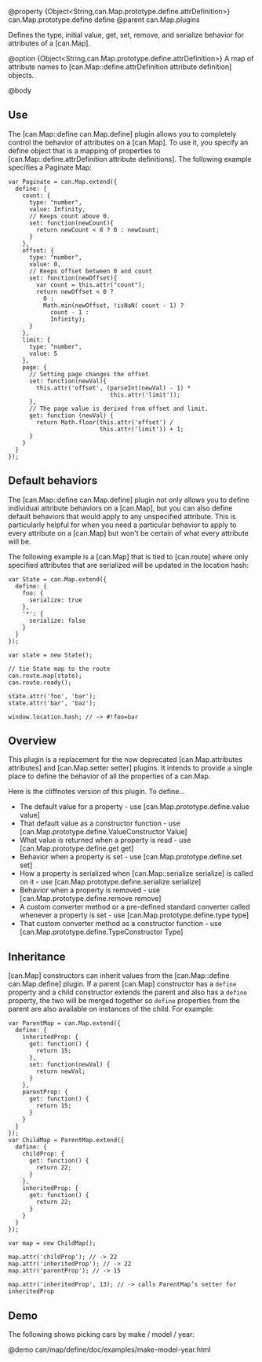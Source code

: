 @property {Object<String,can.Map.prototype.define.attrDefinition>} can.Map.prototype.define define
@parent can.Map.plugins

Defines the
type, initial value, get, set, remove, and serialize behavior for attributes 
of a [can.Map].

@option {Object<String,can.Map.prototype.define.attrDefinition>} A map of 
attribute names to [can.Map::define.attrDefinition attribute definition]
objects.

@body

## Use

The [can.Map::define can.Map.define] plugin allows you to completely control the behavior
of attributes on a [can.Map]. To use it, you specify 
an define object that is a mapping of properties 
to [can.Map::define.attrDefinition attribute definitions]. The following example 
specifies a Paginate Map:

    var Paginate = can.Map.extend({
      define: {
        count: {
          type: "number",
          value: Infinity,
          // Keeps count above 0.
          set: function(newCount){
            return newCount < 0 ? 0 : newCount;
          }
        },
        offset: {
          type: "number",
          value: 0,
          // Keeps offset between 0 and count
          set: function(newOffset){
            var count = this.attr("count");
            return newOffset < 0 ?
		      0 :
		      Math.min(newOffset, !isNaN( count - 1) ?
		        count - 1 :
		        Infinity);
          }
        },
        limit: {
          type: "number",
          value: 5
        },
        page: {
          // Setting page changes the offset
          set: function(newVal){
            this.attr('offset', (parseInt(newVal) - 1) * 
                                 this.attr('limit'));
          },
          // The page value is derived from offset and limit.
          get: function (newVal) {
		    return Math.floor(this.attr('offset') / 
		                      this.attr('limit')) + 1;
		  }
        }
      }
    });

## Default behaviors

The [can.Map::define can.Map.define] plugin not only allows you to define 
individual attribute behaviors on a [can.Map], but you can also define default
behaviors that would apply to any unspecified attribute. This is particularly
helpful for when you need a particular behavior to apply to every attribute on
a [can.Map] but won't be certain of what every attribute will be.

The following example is a [can.Map] that is tied to [can.route] where only 
specified attributes that are serialized will be updated in the location hash:

    var State = can.Map.extend({
      define: {
        foo: {
          serialize: true
        },
        '*': {
          serialize: false
        }
      }
    });

    var state = new State();

    // tie State map to the route
    can.route.map(state);
    can.route.ready();

    state.attr('foo', 'bar');
    state.attr('bar', 'baz');

    window.location.hash; // -> #!foo=bar


## Overview

This plugin is a replacement for the now deprecated [can.Map.attributes attributes] and [can.Map.setter setter] plugins. It intends to provide a single place to define the behavior of all the properties of a can.Map.

Here is the cliffnotes version of this plugin.  To define...

* The default value for a property - use [can.Map.prototype.define.value value]
* That default value as a constructor function - use [can.Map.prototype.define.ValueConstructor Value]
* What value is returned when a property is read - use [can.Map.prototype.define.get get]
* Behavior when a property is set - use [can.Map.prototype.define.set set]
* How a property is serialized when [can.Map::serialize serialize] is called on it - use [can.Map.prototype.define.serialize serialize]
* Behavior when a property is removed - use [can.Map.prototype.define.remove remove]
* A custom converter method or a pre-defined standard converter called whenever a property is set - use [can.Map.prototype.define.type type]
* That custom converter method as a constructor function - use [can.Map.prototype.define.TypeConstructor Type]

## Inheritance
 
[can.Map] constructors can inherit values from the [can.Map::define can.Map.define]
plugin. If a parent [can.Map] constructor has a `define` property and a child
constructor extends the parent and also has a `define` property, the two will
be merged together so `define` properties from the parent are also available
on instances of the child. For example:
 
    var ParentMap = can.Map.extend({
      define: {
        inheritedProp: {
          get: function() {
            return 15;
          },
          set: function(newVal) {
            return newVal;
          }
        },
        parentProp: {
          get: function() {
            return 15;
          }
        }
      }
    });
    var ChildMap = ParentMap.extend({
      define: {
        childProp: {
          get: function() {
            return 22;
          }
        },
        inheritedProp: {
          get: function() {
            return 22;
          }
        }
      }
    });

    var map = new ChildMap();

    map.attr('childProp'); // -> 22
    map.attr('inheritedProp'); // -> 22
    map.attr('parentProp'); // -> 15

    map.attr('inheritedProp', 13); // -> calls ParentMap’s setter for inheritedProp

## Demo

The following shows picking cars by make / model / year:

@demo can/map/define/doc/examples/make-model-year.html




